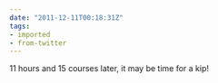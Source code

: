```yaml
---
date: "2011-12-11T00:18:31Z"
tags:
- imported
- from-twitter
---
```

11 hours and 15 courses later, it may be time for a kip!
